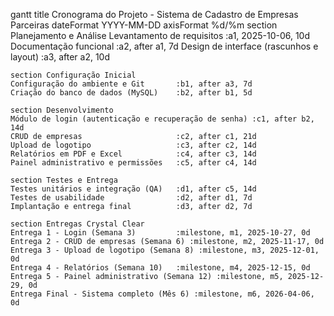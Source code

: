gantt
    title Cronograma do Projeto - Sistema de Cadastro de Empresas Parceiras
    dateFormat  YYYY-MM-DD
    axisFormat  %d/%m
    section Planejamento e Análise
    Levantamento de requisitos           :a1, 2025-10-06, 10d
    Documentação funcional               :a2, after a1, 7d
    Design de interface (rascunhos e layout) :a3, after a2, 10d

    section Configuração Inicial
    Configuração do ambiente e Git       :b1, after a3, 7d
    Criação do banco de dados (MySQL)    :b2, after b1, 5d

    section Desenvolvimento
    Módulo de login (autenticação e recuperação de senha) :c1, after b2, 14d
    CRUD de empresas                     :c2, after c1, 21d
    Upload de logotipo                   :c3, after c2, 14d
    Relatórios em PDF e Excel            :c4, after c3, 14d
    Painel administrativo e permissões   :c5, after c4, 14d

    section Testes e Entrega
    Testes unitários e integração (QA)   :d1, after c5, 14d
    Testes de usabilidade                :d2, after d1, 7d
    Implantação e entrega final          :d3, after d2, 7d

    section Entregas Crystal Clear
    Entrega 1 - Login (Semana 3)         :milestone, m1, 2025-10-27, 0d
    Entrega 2 - CRUD de empresas (Semana 6) :milestone, m2, 2025-11-17, 0d
    Entrega 3 - Upload de logotipo (Semana 8) :milestone, m3, 2025-12-01, 0d
    Entrega 4 - Relatórios (Semana 10)   :milestone, m4, 2025-12-15, 0d
    Entrega 5 - Painel administrativo (Semana 12) :milestone, m5, 2025-12-29, 0d
    Entrega Final - Sistema completo (Mês 6) :milestone, m6, 2026-04-06, 0d
